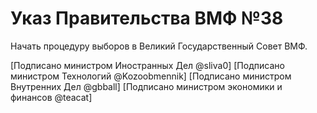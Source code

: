 # Указ Правительства ВМФ №38

Начать процедуру выборов в Великий Государственный Совет ВМФ.

[Подписано министром Иностранных Дел @sliva0]
[Подписано министром Технологий @Kozoobmennik]
[Подписано министром Внутренних Дел @gbball]
[Подписано министром экономики и финансов @teacat]
